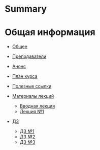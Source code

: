 # Summary

# Общая информация

- [Общее](./general.md)
- [Преподаватели](./lectors.md)
- [Анонс](./anounce.md)
- [План курса](./plan.md)
- [Полезные ссылки](./ref.md)

- [Материалы лекций](./materials.md)
	+ [Вводная лекция]()
	+ [Лекция №1]()

- [ДЗ](./hw.md)
	+ [ДЗ №1]()
	+ [ДЗ №2]()
	+ [ДЗ №3]()